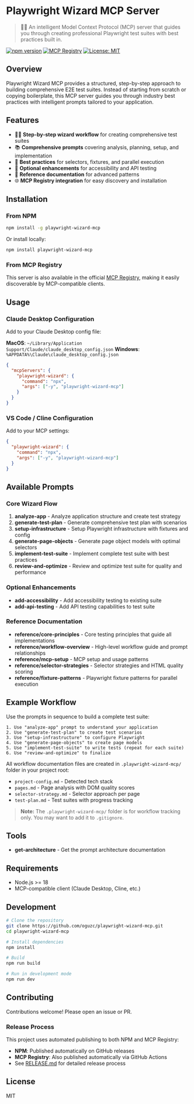 # Playwright Wizard MCP Server

> 🧙‍♂️ An intelligent Model Context Protocol (MCP) server that guides you through creating professional Playwright test suites with best practices built in.

[![npm version](https://img.shields.io/npm/v/playwright-wizard-mcp.svg)](https://www.npmjs.com/package/playwright-wizard-mcp)
[![MCP Registry](https://img.shields.io/badge/MCP%20Registry-Available-blue)](https://registry.modelcontextprotocol.io/v0/servers?search=playwright-wizard-mcp)
[![License: MIT](https://img.shields.io/badge/License-MIT-yellow.svg)](https://opensource.org/licenses/MIT)

## Overview

Playwright Wizard MCP provides a structured, step-by-step approach to building comprehensive E2E test suites. Instead of starting from scratch or copying boilerplate, this MCP server guides you through industry best practices with intelligent prompts tailored to your application.

## Features

- 🧙‍♂️ **Step-by-step wizard workflow** for creating comprehensive test suites
- 📚 **Comprehensive prompts** covering analysis, planning, setup, and implementation
- 🎯 **Best practices** for selectors, fixtures, and parallel execution
- 🔧 **Optional enhancements** for accessibility and API testing
- 📖 **Reference documentation** for advanced patterns
- 🌐 **MCP Registry integration** for easy discovery and installation

## Installation

### From NPM

```bash
npm install -g playwright-wizard-mcp
```

Or install locally:

```bash
npm install playwright-wizard-mcp
```

### From MCP Registry

This server is also available in the official [MCP Registry](https://registry.modelcontextprotocol.io/v0/servers?search=playwright-wizard-mcp), making it easily discoverable by MCP-compatible clients.

## Usage

### Claude Desktop Configuration

Add to your Claude Desktop config file:

**MacOS**: `~/Library/Application Support/Claude/claude_desktop_config.json`
**Windows**: `%APPDATA%\Claude\claude_desktop_config.json`

```json
{
  "mcpServers": {
    "playwright-wizard": {
      "command": "npx",
      "args": ["-y", "playwright-wizard-mcp"]
    }
  }
}
```

### VS Code / Cline Configuration

Add to your MCP settings:

```json
{
  "playwright-wizard": {
    "command": "npx",
    "args": ["-y", "playwright-wizard-mcp"]
  }
}
```

## Available Prompts

### Core Wizard Flow

1. **analyze-app** - Analyze application structure and create test strategy
2. **generate-test-plan** - Generate comprehensive test plan with scenarios
3. **setup-infrastructure** - Setup Playwright infrastructure with fixtures and config
4. **generate-page-objects** - Generate page object models with optimal selectors
5. **implement-test-suite** - Implement complete test suite with best practices
6. **review-and-optimize** - Review and optimize test suite for quality and performance

### Optional Enhancements

- **add-accessibility** - Add accessibility testing to existing suite
- **add-api-testing** - Add API testing capabilities to test suite

### Reference Documentation

- **reference/core-principles** - Core testing principles that guide all implementations
- **reference/workflow-overview** - High-level workflow guide and prompt relationships
- **reference/mcp-setup** - MCP setup and usage patterns
- **reference/selector-strategies** - Selector strategies and HTML quality scoring
- **reference/fixture-patterns** - Playwright fixture patterns for parallel execution

## Example Workflow

Use the prompts in sequence to build a complete test suite:

```text
1. Use "analyze-app" prompt to understand your application
2. Use "generate-test-plan" to create test scenarios
3. Use "setup-infrastructure" to configure Playwright
4. Use "generate-page-objects" to create page models
5. Use "implement-test-suite" to write tests (repeat for each suite)
6. Use "review-and-optimize" to finalize
```

All workflow documentation files are created in `.playwright-wizard-mcp/` folder in your project root:

- `project-config.md` - Detected tech stack
- `pages.md` - Page analysis with DOM quality scores
- `selector-strategy.md` - Selector approach per page
- `test-plan.md` - Test suites with progress tracking

> **Note:** The `.playwright-wizard-mcp/` folder is for workflow tracking only. You may want to add it to `.gitignore`.

## Tools

- **get-architecture** - Get the prompt architecture documentation

## Requirements

- Node.js >= 18
- MCP-compatible client (Claude Desktop, Cline, etc.)

## Development

```bash
# Clone the repository
git clone https://github.com/oguzc/playwright-wizard-mcp.git
cd playwright-wizard-mcp

# Install dependencies
npm install

# Build
npm run build

# Run in development mode
npm run dev
```

## Contributing

Contributions welcome! Please open an issue or PR.

### Release Process

This project uses automated publishing to both NPM and MCP Registry:

- **NPM**: Published automatically on GitHub releases
- **MCP Registry**: Also published automatically via GitHub Actions
- See [RELEASE.md](RELEASE.md) for detailed release process

## License

MIT
